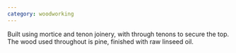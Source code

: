 ```yaml
---
category: woodworking
---
```

Built using mortice and tenon joinery, with through tenons to secure the top. The wood used throughout is pine, finished with raw linseed oil.
